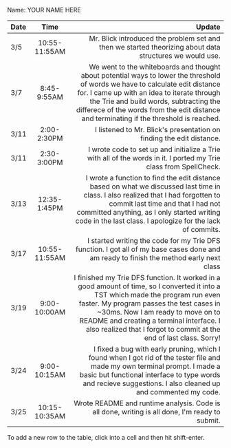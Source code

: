 Name: YOUR NAME HERE

| Date |     Time      |                                                                                                                                                                                                                                                                                                                               Update |
|:-----|:-------------:|-------------------------------------------------------------------------------------------------------------------------------------------------------------------------------------------------------------------------------------------------------------------------------------------------------------------------------------:|
| 3/5  | 10:55-11:55AM |                                                                                                                                                                                                                              Mr. Blick introduced the problem set and then we started theorizing about data structures we would use. |
| 3/7  |  8:45-9:55AM  |                   We went to the whiteboards and thought about potential ways to lower the threshold of words we have to calculate edit distance for. I came up with an idea to iterate through the Trie and build words, subtracting the differece of the words from the edit distance and terminating if the threshold is reached. |
| 3/11 |  2:00-2:30PM  |                                                                                                                                                                                                                                                                 I listened to Mr. Blick's presentation on finding the edit distance. |
| 3/11 |  2:30-3:00PM  |                                                                                                                                                                                                                    I wrote code to set up and initialize a Trie with all of the words in it. I ported my Trie class from SpellCheck. |
| 3/13 | 12:35-1:45PM  |                                                   I wrote a function to find the edit distance based on what we discussed last time in class. I also realized that I had forgotten to commit last time and that I had not committed anything, as I only started writing code in the last class. I apologize for the lack of commits. |
| 3/17 | 10:55-11:55AM |                                                                                                                                                                                              I started writing the code for my Trie DFS function. I got all of my base cases done and am ready to finish the method early next class |
| 3/19 | 9:00-10:00AM  | I finished my Trie DFS function. It worked in a good amount of time, so I converted it into a TST which made the program run even faster. My program passes the test cases in ~30ms. Now I am ready to move on to README and creating a terminal interface. I also realized that I forgot to commit at the end of last class. Sorry! |
| 3/24 | 9:00-10:15AM  |                                                                                           I fixed a bug with early pruning, which I found when I got rid of the tester file and made my own terminal prompt. I made a basic but functional interface to type words and recieve suggestions. I also cleaned up and commented my code. |
| 3/25 | 10:15-10:35AM |                                                                                                                                                                                                                                       Wrote README and runtime analysis. Code is all done, writing is all done, I'm ready to submit. |


To add a new row to the table, click into a cell and then hit shift-enter.